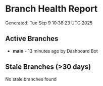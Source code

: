 # Branch Health Report
Generated: Tue Sep  9 10:38:23 UTC 2025

## Active Branches
- **main** - 13 minutes ago by Dashboard Bot

## Stale Branches (>30 days)
No stale branches found
